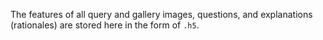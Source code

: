 The features of all query and gallery images, questions, and explanations (rationales) are stored here in the form of `.h5`. 